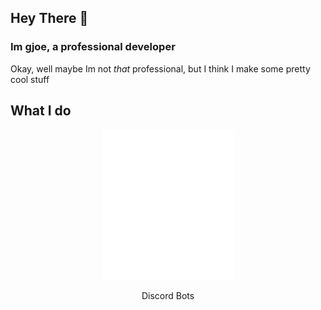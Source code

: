 ## Hey There 👋
### Im gjoe, a professional developer

Okay, well maybe Im not *that* professional, but I think I make some pretty cool stuff

## What I do 
<html>
<p align="Center">
    <img src= "/images/Discord-Logo-White.png">
    <center>Discord Bots</center>
</p>
</html>



<html>
<link rel="stylesheet" href="/stylesheets/index.css"/>
</html>
